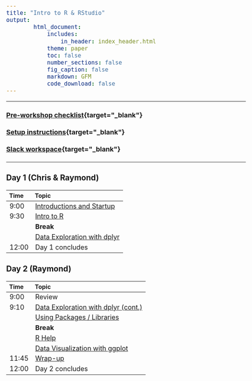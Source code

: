 ```yaml
---
title: "Intro to R & RStudio"
output:
        html_document:
            includes:
                in_header: index_header.html
            theme: paper
            toc: false
            number_sections: false
            fig_caption: false
            markdown: GFM
            code_download: false
---
```


<style type="text/css">

body, td {
   font-size: 18px;
}
</style>

---

#### [Pre-workshop checklist](workshop_setup/preworkshop_checklist.html){target="_blank"}

#### [Setup instructions](workshop_setup/setup_instructions.html){target="_blank"}

#### [Slack workspace](https://umbioinfcoreworkshops.slack.com){target="_blank"}

---


### Day 1 (Chris & Raymond)
| Time | Topic |
| :---  | :----------------------------------------------------------- |
|  9:00 | [Introductions and Startup](workshop-intro.html) |
|  9:30 | [Intro to R](r-01-introduction.html)
|       | **Break** |
|       | [Data Exploration with dplyr](r-02-exploration-dplyr.html) |
|  12:00 | Day 1 concludes |

### Day 2 (Raymond)
| Time | Topic |
| :-----  | :------------------------------------ |
|  9:00 | Review |
|  9:10 | [Data Exploration with dplyr (cont.)](r-02-exploration-dplyr.html) |
|       | [Using Packages / Libraries](r-04-bioconductor.html)
|       | **Break** |
|       | [R Help](r-05-help.html) |
|       | [Data Visualization with ggplot](r-03-exploration-ggplot.html) |
| 11:45 | [Wrap-up](workshop-wrap-up.html) |
| 12:00 | Day 2 concludes |
